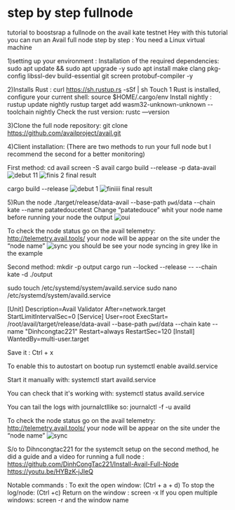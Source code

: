 # step by step fullnode 
 tutorial to boostsrap a fullnode on the avail kate testnet
Hey with this tutorial you can run an Avail full node step by step :
You need a Linux virtual machine 

1)setting up your environment :
Installation of the required dependencies:
sudo apt update && sudo apt upgrade -y
sudo apt install make clang pkg-config libssl-dev build-essential git screen protobuf-compiler -y

2)Installs Rust :
curl https://sh.rustup.rs -sSf | sh
Touch 1
Rust is installed, configure your current shell:
source $HOME/.cargo/env
Install nightly :
rustup update nightly
rustup target add wasm32-unknown-unknown --toolchain nightly
Check the rust version:
rustc —version

3)Clone the full node repository:
git clone https://github.com/availproject/avail.git

4)Client installation:
(There are two methods to run your full node but I recommend the second for a better monitoring)

First method:
cd avail
screen -S avail
cargo build --release -p data-avail
![debut 11](https://github.com/0xpatatedouce/step-by-step-availfullnode/assets/123324096/3ea7b4ab-999f-4c52-aab7-cc8295e7a416)
![finis 2](https://github.com/0xpatatedouce/step-by-step-availfullnode/assets/123324096/ef51ac27-7356-4083-b2d7-4a443ee132c0)
final result

cargo build --release
![debut 1](https://github.com/0xpatatedouce/step-by-step-availfullnode/assets/123324096/0c5a9a8e-a293-4403-84c2-871bdd664799)
![finiiii](https://github.com/0xpatatedouce/step-by-step-availfullnode/assets/123324096/2549c312-e40a-4270-869c-723438c888ee)
final result

5)Run the node
./target/release/data-avail --base-path `pwd`/data --chain kate --name patatedoucetest
Change “patatedouce” whit your node name before running your node
the output 
![oui](https://github.com/0xpatatedouce/step-by-step-availfullnode/assets/123324096/74d9d6bc-eadd-4483-8c84-048160a8cfcd)

To check the node status go on the avail telemetry: http://telemetry.avail.tools/ your node will be appear on the site under the “node name”
![sync](https://github.com/0xpatatedouce/step-by-step-availfullnode/assets/123324096/63db3495-3bc1-40e8-a0fd-16424849ace0)
you should be see your node syncing in grey like in the example

Second method:
mkdir -p output
cargo run --locked --release -- --chain kate -d ./output

sudo touch /etc/systemd/system/availd.service
sudo nano /etc/systemd/system/availd.service

[Unit]
Description=Avail Validator
After=network.target
StartLimitIntervalSec=0
[Service]
User=root
ExecStart= /root/avail/target/release/data-avail --base-path `pwd`/data --chain kate --name "Dinhcongtac221"
Restart=always
RestartSec=120
[Install]
WantedBy=multi-user.target

Save it : Ctrl + x

To enable this to autostart on bootup run
systemctl enable availd.service

Start it manually with:
systemctl start availd.service

You can check that it's working with:
systemctl status availd.service

You can tail the logs with journalctllike so:
journalctl -f -u availd


To check the node status go on the avail telemetry: http://telemetry.avail.tools/ your node will be appear on the site under the “node name”
![sync](https://github.com/0xpatatedouce/step-by-step-availfullnode/assets/123324096/ac9463d1-6257-436b-b461-f7d03848caf3)

S/o to Dihncongtac221 for the systemclt setup on the second method, he did a guide and a video for running a full node :
https://github.com/DinhCongTac221/Install-Avail-Full-Node
https://youtu.be/HYBzK-jJIeQ



Notable commands :
To exit the open window: (Ctrl + a + d)
To stop the log/node: (Ctrl +c)
Return on the window : screen -x
If you open multiple windows: screen -r and the window name
